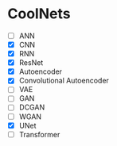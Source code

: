 # CoolNets

- [ ] ANN
- [X] CNN
- [X] RNN
- [X] ResNet
- [X] Autoencoder
- [X] Convolutional Autoencoder
- [ ] VAE
- [ ] GAN
- [ ] DCGAN
- [ ] WGAN
- [X] UNet
- [ ] Transformer
